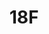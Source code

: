 ---
# This topic lives at
# https://digital.gov/topics/18f

slug: "18f"

# Topic Title
title: "18F"

# description — keep it short and clear
summary: ""


# Weight
weight: 1

# For more information on managing topics,
# see https://github.com/GSA/digitalgov.gov/wiki
---